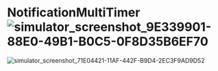 # NotificationMultiTimer![simulator_screenshot_9E339901-88E0-49B1-B0C5-0F8D35B6EF70](https://user-images.githubusercontent.com/80776756/229581285-a9e11f35-cd67-42de-93d7-9fceaff04e26.png)
![simulator_screenshot_71E04421-11AF-442F-B9D4-2EC3F9AD9D52](https://user-images.githubusercontent.com/80776756/229581397-f3942e4c-f6fe-4046-b9cf-2424b19bb3ab.png)
